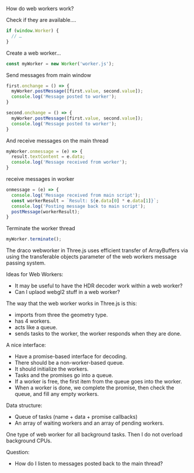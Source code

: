 How do web workers work?

Check if they are available....

```js
if (window.Worker) {
  // …
}
```

Create a web worker...

```js
const myWorker = new Worker('worker.js');
```

Send messages from main window

```js
first.onchange = () => {
  myWorker.postMessage([first.value, second.value]);
  console.log('Message posted to worker');
}

second.onchange = () => {
  myWorker.postMessage([first.value, second.value]);
  console.log('Message posted to worker');
}
```

And receive messages on the main thread

```js
myWorker.onmessage = (e) => {
  result.textContent = e.data;
  console.log('Message received from worker');
}
```

receive messages in worker

```js
onmessage = (e) => {
  console.log('Message received from main script');
  const workerResult = `Result: ${e.data[0] * e.data[1]}`;
  console.log('Posting message back to main script');
  postMessage(workerResult);
}
```

Terminate the worker thread

```js
myWorker.terminate();
```


The draco webworker in Three.js uses efficient transfer of ArrayBuffers via using the
transferable objects parameter of the web workers message passing system.


Ideas for Web Workers:
- It may be useful to have the HDR decoder work within a web worker?
- Can I uplaod webgl2 stuff in a web worker?



The way that the web worker works in Three.js is this:
- imports from three the geometry type.
- has 4 workers.
- acts like a queue.
- sends tasks to the worker, the worker responds when they are done.


A nice interface:
- Have a promise-based interface for decoding.
- There should be a non-worker-based queue.
- It should initialize the workers.
- Tasks and the promises go into a queue.
- If a worker is free, the first item from the queue goes into the worker.
- When a worker is done, we complete the promise, then check the queue, and fill any empty workers.

Data structure:
- Queue of tasks (name + data + promise callbacks)
- An array of waiting workers and an array of pending workers.

One type of web worker for all background tasks.  Then I do not overload background CPUs.

Question:
- How do I listen to messages posted back to the main thread?
